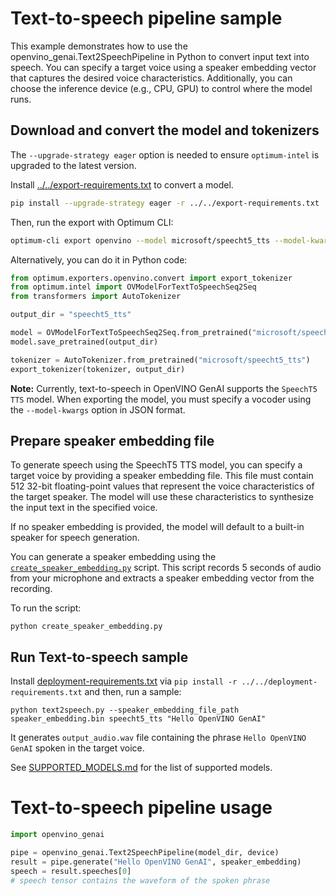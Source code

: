 # Text-to-speech pipeline sample

This example demonstrates how to use the openvino_genai.Text2SpeechPipeline in Python to convert input text into speech.
You can specify a target voice using a speaker embedding vector that captures the desired voice characteristics.
Additionally, you can choose the inference device (e.g., CPU, GPU) to control where the model runs.

## Download and convert the model and tokenizers

The `--upgrade-strategy eager` option is needed to ensure `optimum-intel` is upgraded to the latest version.

Install [../../export-requirements.txt](../../export-requirements.txt) to convert a model.

```sh
pip install --upgrade-strategy eager -r ../../export-requirements.txt
```

Then, run the export with Optimum CLI:

```sh
optimum-cli export openvino --model microsoft/speecht5_tts --model-kwargs "{\"vocoder\": \"microsoft/speecht5_hifigan\"}" speecht5_tts
```

Alternatively, you can do it in Python code:

```python
from optimum.exporters.openvino.convert import export_tokenizer
from optimum.intel import OVModelForTextToSpeechSeq2Seq
from transformers import AutoTokenizer

output_dir = "speecht5_tts"

model = OVModelForTextToSpeechSeq2Seq.from_pretrained("microsoft/speecht5_tts", vocoder="microsoft/speecht5_hifigan", export=True)
model.save_pretrained(output_dir)

tokenizer = AutoTokenizer.from_pretrained("microsoft/speecht5_tts")
export_tokenizer(tokenizer, output_dir)
```

**Note:** Currently, text-to-speech in OpenVINO GenAI supports the `SpeechT5 TTS` model. 
When exporting the model, you must specify a vocoder using the `--model-kwargs` option in JSON format.

## Prepare speaker embedding file

To generate speech using the SpeechT5 TTS model, you can specify a target voice by providing a speaker embedding file.
This file must contain 512 32-bit floating-point values that represent the voice characteristics of the target speaker.
The model will use these characteristics to synthesize the input text in the specified voice.

If no speaker embedding is provided, the model will default to a built-in speaker for speech generation.

You can generate a speaker embedding using the [`create_speaker_embedding.py`](create_speaker_embedding.py) script.
This script records 5 seconds of audio from your microphone and extracts a speaker embedding vector from the recording.

To run the script:

```
python create_speaker_embedding.py
```

## Run Text-to-speech sample

Install [deployment-requirements.txt](../../deployment-requirements.txt)
via `pip install -r ../../deployment-requirements.txt` and then, run a sample:

`python text2speech.py --speaker_embedding_file_path speaker_embedding.bin speecht5_tts "Hello OpenVINO GenAI"`

It generates `output_audio.wav` file containing the phrase `Hello OpenVINO GenAI` spoken in the target voice.

See [SUPPORTED_MODELS.md](../../../SUPPORTED_MODELS.md#speech-generation-models) for the list of supported models.

# Text-to-speech pipeline usage

```python
import openvino_genai

pipe = openvino_genai.Text2SpeechPipeline(model_dir, device)
result = pipe.generate("Hello OpenVINO GenAI", speaker_embedding)
speech = result.speeches[0]
# speech tensor contains the waveform of the spoken phrase 
```
